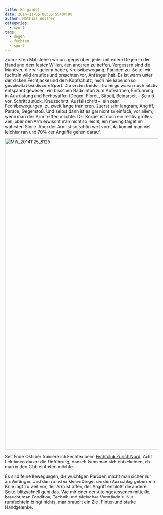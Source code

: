 ```yaml
---
title: En garde!
date: 2014-11-05T00:56:55+00:00
author: Mathias Wellner
categories:
  - sport
tags:
  - degen
  - fechten
  - sport
---
```

Zum ersten Mal stehen wir uns gegenüber, jeder mit einem Degen in der Hand und dem festen Willen, den anderen zu treffen. Vergessen sind die Manöver, die wir gelernt haben, Kreiselbewegung, Paraden zur Seite, wir fuchteln wild drauflos und preschten vor, Anfänger halt. Es ist warm unter der dicken Fechtjacke und dem Kopfschutz, noch nie habe ich so geschwitzt bei diesem Sport. Die ersten beiden Trainings waren noch relativ entspannt gewesen, ein bisschen Badminton zum Aufwärmen, Einführung in Ausrüstung und Fechtwaffen (Degen, Florett, Säbel), Beinarbeit &ndash; Schritt vor, Schritt zurück, Kreuzschritt, Ausfallschritt &ndash;, ein paar Fechtbewegungen, zu zweit lange trainieren. Zuerst sehr langsam, Angriff, Parade, Gegenstoß. Und selbst dann ist es gar nicht so einfach, vor allem, wenn man den Arm treffen möchte. Der Körper ist noch ein relativ großes Ziel, aber den Arm erwischt man nicht so leicht, ein moving target im wahrsten Sinne. Aber der Arm ist so schön weit vorn, da kommt man viel leichter ran und 70% der Angriffe gehen darauf. 

<a data-flickr-embed="true" data-context="true"  href="https://www.flickr.com/photos/mwellner/34412108476/in/dateposted-public/" title="MW_20141125_8129"><img src="https://c1.staticflickr.com/5/4155/34412108476_0a59f25997_b.jpg" width="1024" height="1024" alt="MW_20141125_8129"></a><script async src="//embedr.flickr.com/assets/client-code.js" charset="utf-8"></script>

Seit Ende Oktober trainiere ich Fechten beim <a href="http://www.fechten-zuerich-nord.ch/" title="Fechtclub Zürich Nord" target="_blank">Fechtclub Zürich Nord</a>. Acht Lektionen dauert die Einführung, danach kann man sich entscheiden, ob man in den Club eintreten möchte. 

Es sind feine Bewegungen, die wuchtigen Paraden macht man sicher nur als Anfänger. Und dann sind es kleine Dinge, die den Ausschlag geben, ein Knie ragt zu weit vor, der Arm ist offen, der Angriff entblößt die andere Seite, blitzschnell geht das. Wie mir einer der Alteingesessenen mitteilte, braucht man Kondition, Technik und taktisches Verständnis. Nur rumfuchteln bringt nichts, man braucht ein Ziel, Finten und starke Handgelenke.